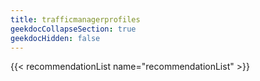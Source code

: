 ```yaml
---
title: trafficmanagerprofiles
geekdocCollapseSection: true
geekdocHidden: false
---
```


{{< recommendationList name="recommendationList" >}}

